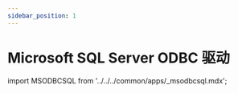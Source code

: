 ```yaml
---
sidebar_position: 1
---
```


# Microsoft SQL Server ODBC 驱动

import MSODBCSQL from '../../../common/apps/\_msodbcsql.mdx';

<MSODBCSQL />
